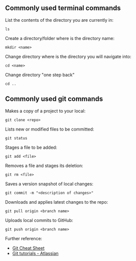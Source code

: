 ## Commonly used terminal commands

List the contents of the directory you are currently in:
```
ls
```

Create a directory/folder where <name> is the directory name:
```
mkdir <name>
```

Change directory where <name> is the directory you will navigate into:
```
cd <name>
```

Change directory "one step back"
```
cd ..
```

## Commonly used git commands

Makes a copy of a project to your local:
```
git clone <repo>
```

Lists new or modified files to be committed:
```
git status
```

Stages a file to be added:
```
git add <file>
```

Removes a file and stages its deletion:
```
git rm <file>
```

Saves a version snapshot of local changes:
```
git commit -m "<description of changes>"
```

Downloads and applies latest changes to the repo:
```
git pull origin <branch name>
```

Uploads local commits to GitHub:
```
git push origin <branch name>
```

Further reference:
- [Git Cheat Sheet](https://training.github.com/kit/downloads/github-git-cheat-sheet.pdf)
- [Git tutorials - Atlassian](https://www.atlassian.com/git/tutorials/)
